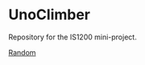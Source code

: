 # UnoClimber
Repository for the IS1200 mini-project.

[Random](https://gist.github.com/EdmanJohan/1067df33001804984bf97422be2b1619)
